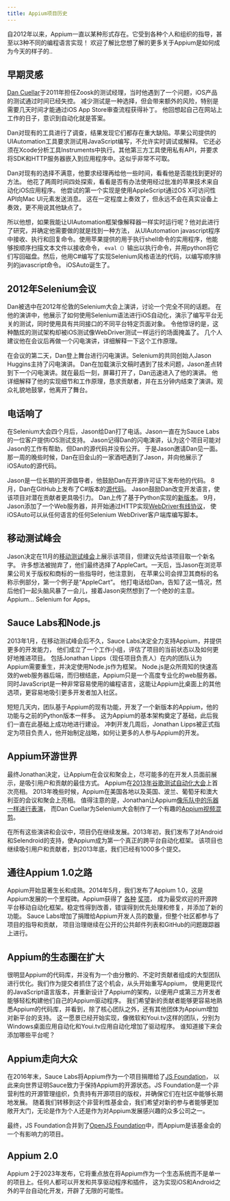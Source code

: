 ```yaml
---
title: Appium项目历史
---
```


自2012年以来，Appium一直以某种形式存在。它受到各种个人和组织的指导，甚至以3种不同的编程语言实现！
欢迎了解比您想了解的更多关于Appium是如何成为今天的样子的..

## 早期灵感

[Dan Cuellar](https://twitter.com/thedancuellar)于2011年担任Zoosk的测试经理，当时他遇到了一个问题，iOS产品的测试通过时间已经失控。
减少测试是一种选择，但会带来额外的风险，特别是需要几天时间才能通过iOS App Store审查流程获得补丁。
他回想起自己在网站上工作的日子，意识到自动化就是答案。

Dan对现有的工具进行了调查，结果发现它们都存在重大缺陷。苹果公司提供的UIAutomation工具要求测试用JavaScript编写，不允许实时调试或解释。
它还必须在Xcode分析工具Instruments中执行。其他第三方工具使用私有API，并要求将SDK和HTTP服务器嵌入到应用程序中。这似乎非常不可取。

Dan对现有的选择不满意，他要求经理再给他一些时间，看看他是否能找到更好的方法。
他花了两周时间四处探索，看看是否有办法使用经过批准的苹果技术来自动化iOS应用程序。
他尝试的第一个实现是使用AppleScript通过OS X可访问性API向Mac UI元素发送消息。
这在一定程度上奏效了，但永远不会在真实设备上奏效，更不用说其他缺点了。

所以他想，如果我能让UIAutomation框架像解释器一样实时运行呢？他对此进行了研究，并确定他需要做的就是找到一种方法，
从UIAutomation javascript程序中接收、执行和回复命令。使用苹果提供的用于执行shell命令的实用程序，他能够按顺序扫描文本文件以接收命令，
`eval（）`输出以执行命令，并用python将它们写回磁盘。然后，他用C#编写了实现Selenium风格语法的代码，以编写顺序排列的javascript命令。
iOSAuto诞生了。

## 2012年Selenium会议

Dan被选中在2012年伦敦的Selenium大会上演讲，讨论一个完全不同的话题。
在他的演讲中，他展示了如何使用Selenium语法进行iOS自动化，演示了编写平台无关的测试，同时使用具有共同接口的不同平台特定页面对象。
令他惊讶的是，这种酷炫的测试架构却被iOS测试像WebDriver测试一样运行的场面掩盖了。
几个人建议他在会议后再做一个闪电演讲，详细解释一下这个工作原理。

在会议的第二天，Dan登上舞台进行闪电演讲。Selenium的共同创始人Jason Huggins主持了闪电演讲。
Dan在加载演示文稿时遇到了技术问题，Jason差点转到下一个闪电演讲。就在最后一刻，屏幕打开了，Dan迅速进入了他的演讲。
他详细解释了他的实现细节和工作原理，恳求贡献者，并在五分钟内结束了演讲。观众礼貌地鼓掌，他离开了舞台。

## 电话响了

在Selenium大会四个月后，Jason给Dan打了电话。Jason一直在为Sauce Labs的一位客户提供iOS测试支持。
Jason记得Dan的闪电演讲，认为这个项目可能对Jason的工作有帮助，但Dan的源代码并没有公开。
于是Jason邀请Dan见一面。那一周的晚些时候，Dan在旧金山的一家酒吧遇到了Jason，并向他展示了iOSAuto的源代码。

Jason是一位长期的开源倡导者，他鼓励Dan在开源许可证下发布他的代码。
8月，Dan在GitHub上发布了C#版本的[源代码](https://github.com/penguinho/appium-old/commit/3ab56d3a5601897b2790b5256351f9b5af3f9e90)。
Jason鼓励Dan改变开发语言，使该项目对潜在贡献者更具吸引力。
Dan上传了基于Python实现的[新版本](https://github.com/penguinho/appium-old/commit/9b891207be0957bf209a77242750da17d3eb8eda)。
9月，Jason添加了一个Web服务器，并开始通过HTTP实现[WebDriver有线协议](https://github.com/hugs/appium-old/commit/ae8fe4578640d9af9137d0546190fa29317d1499)，
使iOSAuto可以从任何语言的任何Selenium WebDriver客户端库编写脚本。

## 移动测试峰会

Jason决定在11月的[移动测试峰会](https://twitter.com/mobtestsummit)上展示该项目，但建议先给该项目取一个新名字。
许多想法被抛弃了，他们最终选择了AppleCart。一天后，当Jason在浏览苹果公司关于版权和商标的一些指导时，他注意到，
在苹果公司会捍卫其商标的名称示例部分，第一个例子是“AppleCart”。
他打电话给Dan，告知了这一情况，然后他们一起头脑风暴了一会儿，接着Jason突然想到了一个绝妙的主意。Appium... Selenium for Apps。

## Sauce Labs和Node.js

2013年1月，在移动测试峰会后不久，Sauce Labs决定全力支持Appium，并提供更多的开发能力，
他们成立了一个工作小组，评估了项目的当前状态以及如何更好地推进项目。
包括Jonathan Lipps（现任项目负责人）在内的团队认为Appium需要重生，并决定使用Node.js作为框架。
Node.js是众所周知的快速高效的web服务器后端，而归根结底，Appium只是一个高度专业化的web服务器。
同时JavaScript是一种非常容易使用的编程语言，这能让Appium比桌面上的其他选项，更容易地吸引更多开发者加入社区。

短短几天内，团队基于Appium的现有功能，开发了一个新版本的Appium，他的功能与之前的Python版本一样多。
这为Appium的基本架构奠定了基础，此后我们一直在此基础上成功地进行建设。
冲刺开发几周后，Jonathan Lipps被正式指定为项目负责人，他开始制定战略，如何让更多的人参与Appium的开发。

## Appium环游世界

最终Jonathan决定，让Appium在会议和聚会上，尽可能多的在开发人员面前展示，是吸引用户和贡献的最佳方式。
Appium在[2013年谷歌测试自动化大会](https://www.youtube.com/watch?v=1J0aXDbjiUE)上首次亮相。
2013年晚些时候，Appium在美国各地以及英国、波兰、葡萄牙和澳大利亚的会议和聚会上亮相。
值得注意的是，Jonathan让Appium[像乐队中的乐器一样进行表演](https://www.youtube.com/watch?v=zsbNVkayYRQ)，
而Dan Cuellar为Selenium大会制作了一个有趣的[Appium视频混剪](https://www.youtube.com/watch?v=xkzrEn0v0II)。

在所有这些演讲和会议中，项目仍在继续发展。2013年初，我们发布了对Android和Selendroid的支持，使Appium成为第一个真正的跨平台自动化框架。
该项目也继续吸引用户和贡献者，到2013年底，我们已经有1000多个提交。

## 通往Appium 1.0之路

Appium开始显著生长和成熟。2014年5月，我们发布了Appium 1.0，这是Appium发展的一个里程碑。Appium获得了
[各种](http://sauceio.com/index.php/2014/01/appium-selected-as-a-black-duck-open-source-rookie-of-the-year/)
[奖项](http://sauceio.com/index.php/2014/10/appium-wins-a-bossy-award-from-infoworld/)，
成为最受欢迎的开源跨平台移动自动化框架。稳定性得到改善，错误得到优先处理和修复，并添加了新的功能。
Sauce Labs增加了捐赠给Appium开发人员的数量，但整个社区都参与了项目的指导和贡献，
项目治理继续在公开的公共邮件列表和GitHub的问题跟踪器上进行。

## Appium的生态圈在扩大

很明显Appium的代码库，并没有为一个由分散的、不定时贡献者组成的大型团队进行优化。我们作为提交者抓住了这个机会，从头开始重写Appium，
使用更现代的JavaScript语言版本，并重新设计了Appium的架构，以便用户或第三方开发者能够轻松构建他们自己的Appium驱动程序。
我们希望新的贡献者能够更容易地熟悉Appium的代码库，并看到，除了核心团队之外，还有其他团体为Appium增加对新平台的支持。
这一愿景已经开始实现，像微软和Youi.tv这样的团队，分别为Windows桌面应用自动化和Youi.tv应用自动化增加了驱动程序。
谁知道接下来会添加哪些平台呢？

## Appium走向大众

在2016年末，Sauce Labs将Appium作为一个项目捐赠给了[JS Foundation](https://js.foundation)，
以此来向世界证明Sauce致力于保持Appium的开源状态。JS Foundation是一个非营利性的开源管理组织，负责持有开源项目的版权，并确保它们在社区中能够长期地发展。
随着我们转移到这个非营利性基金会，我们希望对新的参与者能够更加敞开大门，无论是作为个人还是作为对Appium发展感兴趣的众多公司之一。

最终，JS Foundation合并到了[OpenJS Foundation](https://openjsf.org)中，而Appium是该基金会的一个有影响力的项目。

## Appium 2.0

Appium 2于2023年发布，它将重点放在将Appium作为一个生态系统而不是单一的项目上。任何人都可以开发和共享驱动程序和插件，
这为实现iOS和Android之外的平台自动化开发，开辟了无限的可能性。
